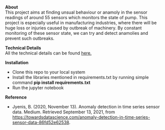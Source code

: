 **About**\
This project aims at finding unsual behaviour or anamoly in the sensor readings of around 55 sensors which monitors the state of pump. This project is especially useful in manufacturing industries, where there will be huge loss or injuries caused by outbreak of machinery. By constant monitoring of these sensor state, we can try and detect anamolies and prevent such outbreaks.

**Technical Details**\
All the technical details can be found [here.](https://github.com/Pavithree/data-science-portfolio/blob/main/AnomalyDetection/AnamolyDetection.ipynb)

**Installation**
- Clone this repo to your local system
- Install the libraries mentioned in requirements.txt by running simple command **pip install requirements.txt**
- Run the jupyter notebook

**Reference**
- Jyenis, B. (2020, November 13). Anomaly detection in time series sensor data. Medium. Retrieved September 13, 2021, from https://towardsdatascience.com/anomaly-detection-in-time-series-sensor-data-86fd52e62538. 
